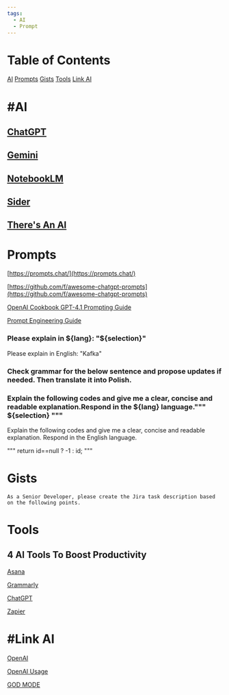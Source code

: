 ```yaml
---
tags:
  - AI
  - Prompt
---
```


# Table of Contents

[AI](#ai)
[Prompts](#prompts)
[Gists](#gists)
[Tools](#tools)
[Link AI](#link-ai)

# #AI 

## [ChatGPT](https://chat.openai.com/)

## [Gemini](https://gemini.google.com/)

## [NotebookLM](https://notebooklm.google/)

## [Sider](https://chromewebstore.google.com/detail/sider-pasek-chatgpt-+-vis/difoiogjjojoaoomphldepapgpbgkhkb)

## [There's An AI](https://theresanai.com/)

# Prompts

[https://prompts.chat/](https://prompts.chat/)

[https://github.com/f/awesome-chatgpt-prompts](https://github.com/f/awesome-chatgpt-prompts)

[OpenAI Cookbook GPT-4.1 Prompting Guide](https://cookbook.openai.com/examples/gpt4-1_prompting_guide)

[Prompt Engineering Guide](https://www.promptingguide.ai/)

### Please explain in ${lang}: "${selection}"
Please explain in English: "Kafka"

### Check grammar for the below sentence and propose updates if needed. Then translate it into Polish.

### Explain the following codes and give me a clear, concise and readable explanation.Respond in the ${lang} language.""" ${selection} """
Explain the following codes and give me a clear, concise and readable explanation. Respond in the English language.

"""
return id==null ? -1 : id;
"""

# Gists

```
As a Senior Developer, please create the Jira task description based on the following points.
```

# Tools

## 4 AI Tools To Boost Productivity

[Asana](https://asana.com/)

[Grammarly](https://grammarly.com/)

[ChatGPT](https://chatgpt.com/)

[Zapier](https://zapier.com/app/home)

# #Link AI 

[OpenAI](https://openai.com/)

[OpenAI Usage](https://platform.openai.com/account/usage)

[GOD MODE](https://godmode.space/)
